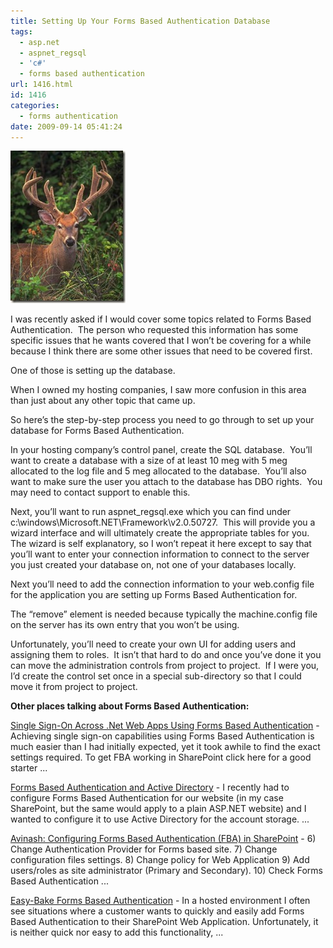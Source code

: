 ```yaml
---
title: Setting Up Your Forms Based Authentication Database
tags:
  - asp.net
  - aspnet_regsql
  - 'c#'
  - forms based authentication
url: 1416.html
id: 1416
categories:
  - forms authentication
date: 2009-09-14 05:41:24
---
```


![B01I0003](/uploads/2009/09/B01I0003.jpg "B01I0003")

I was recently asked if I would cover some topics related to Forms Based Authentication.  The person who requested this information has some specific issues that he wants covered that I won’t be covering for a while because I think there are some other issues that need to be covered first.

One of those is setting up the database.

When I owned my hosting companies, I saw more confusion in this area than just about any other topic that came up.

So here’s the step-by-step process you need to go through to set up your database for Forms Based Authentication.

In your hosting company’s control panel, create the SQL database.  You’ll want to create a database with a size of at least 10 meg with 5 meg allocated to the log file and 5 meg allocated to the database.  You’ll also want to make sure the user you attach to the database has DBO rights.  You may need to contact support to enable this.

Next, you’ll want to run aspnet_regsql.exe which you can find under c:\\windows\\Microsoft.NET\\Framework\\v2.0.50727.  This will provide you a wizard interface and will ultimately create the appropriate tables for you. The wizard is self explanatory, so I won’t repeat it here except to say that you’ll want to enter your connection information to connect to the server you just created your database on, not one of your databases locally.

Next you’ll need to add the connection information to your web.config file for the application you are setting up Forms Based Authentication for.

<connectionStrings>
 <remove name="LocalSqlServer"/>
 <add name="LocalSqlServer" 
  connectionString="Data Source=sqlserverGoesHere;
    Initial Catalog=YourDatabaseName;
    Persist Security Info=True;
    User ID=YourSqlUserID;
    password=YourSqlPassword" 
  providerName="System.Data.SqlClient"/>
</connectionStrings>

The “remove” element is needed because typically the machine.config file on the server has its own entry that you won’t be using.

Unfortunately, you’ll need to create your own UI for adding users and assigning them to roles.  It isn’t that hard to do and once you’ve done it you can move the administration controls from project to project.  If I were you, I’d create the control set once in a special sub-directory so that I could move it from project to project.

**Other places talking about Forms Based Authentication:**

[Single Sign-On Across .Net Web Apps Using Forms Based Authentication](//geekswithblogs.net/bjackett/archive/2009/09/03/single-sign-on-across-.net-web-apps-using-forms-based-authentication.aspx) \- Achieving single sign-on capabilities using Forms Based Authentication is much easier than I had initially expected, yet it took awhile to find the exact settings required. To get FBA working in SharePoint click here for a good starter ...

[Forms Based Authentication and Active Directory](//geekswithblogs.net/kjones/archive/2009/07/17/133567.aspx) \- I recently had to configure Forms Based Authentication for our website (in my case SharePoint, but the same would apply to a plain ASP.NET website) and I wanted to configure it to use Active Directory for the account storage. ...

[Avinash: Configuring Forms Based Authentication (FBA) in SharePoint](//avinashkt.blogspot.com/2009/08/configuring-forms-based-authentication.html) \- 6) Change Authentication Provider for Forms based site. 7) Change configuration files settings. 8) Change policy for Web Application 9) Add users/roles as site administrator (Primary and Secondary). 10) Check Forms Based Authentication ...

[Easy-Bake Forms Based Authentication](//blog.sharepoint-voodoo.net/?p=6) \- In a hosted environment I often see situations where a customer wants to quickly and easily add Forms Based Authentication to their SharePoint Web Application. Unfortunately, it is neither quick nor easy to add this functionality, ...

